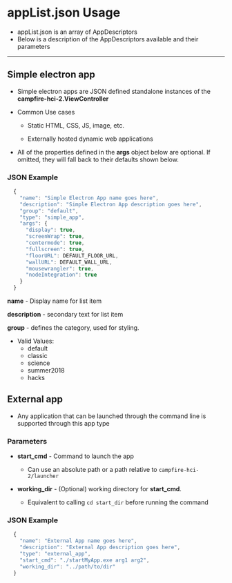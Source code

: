 # appList.json Usage
- appList.json is an array of AppDescriptors
- Below is a description of the AppDescriptors available and their parameters

___

## Simple electron app
- Simple electron apps are JSON defined standalone instances of the **campfire-hci-2.ViewController**

- Common Use cases
  - Static HTML, CSS, JS, image, etc.

  - Externally hosted dynamic web applications

- All of the properties defined in the **args** object below are optional. If omitted, they will fall back to their defaults shown below.
### JSON Example
```javascript
  {
    "name": "Simple Electron App name goes here",
    "description": "Simple Electron App description goes here",
    "group": "default",
    "type": "simple_app",
    "args": {
      "display": true,
      "screenWrap": true,
      "centermode": true,
      "fullscreen": true,
      "floorURL": DEFAULT_FLOOR_URL,
      "wallURL": DEFAULT_WALL_URL,
      "mousewrangler": true,
      "nodeIntegration": true
    }
  }
```

**name** - Display name for list item

**description** - secondary text for list item

**group** - defines the category, used for styling. 
- Valid Values:
  - default
  - classic
  - science
  - summer2018
  - hacks

## External app
- Any application that can be launched through the command line is supported through this app type

### Parameters

- **start_cmd** - Command to launch the app
  - Can use an absolute path or a path relative to `campfire-hci-2/launcher`

- **working_dir** - (Optional) working directory for **start_cmd**. 
  - Equivalent to calling `cd start_dir` before running the command

### JSON Example
```javascript
  {
    "name": "External App name goes here",
    "description": "External App description goes here",
    "type": "external_app",
    "start_cmd": "./startMyApp.exe arg1 arg2",
    "working_dir": "../path/to/dir"
  }
```
